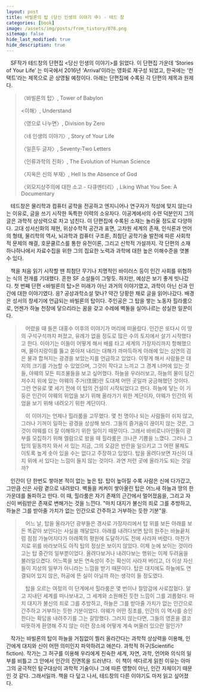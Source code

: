 ```yaml
---
layout: post
title: 바빌론의 탑 (당신 인생의 이야기 中) - 테드 창
categories: [book]
image: /assets/img/posts/from_tistory/078.png
sitemap: false
hide_last_modified: true
hide_description: true
---
```


  


   SF작가 테드창의 단편집 <당신 인생의 이야기\>를 읽었다. 이 단편집 가운데 ‘Stories of Your Life’ 는 미국에서 2016년 ‘Arrival’이라는 영화로 재구성 되었고, 한국에는 ‘컨택트’라는 제목으로 곧 상영될 예정이다. 아래는 단편집에 수록된 각 단편의 제목과 원제다. 

  


> 〈바빌론의 탑〉, Tower of Babylon 
> 
> <이해〉, Understand
>
> 〈영으로 나누면〉, Division by Zero
>
> 〈네 인생의 이야기〉, Story of Your Life
>
> 〈일흔두 글자〉, Seventy-Two Letters
>
> 〈인류과학의 진화〉, The Evolution of Human Science
>
> 〈지옥은 신의 부재〉, Hell Is the Absence of God
>
> 〈외모지상주의에 대한 소고 - 다큐멘터리〉, Liking What You See: A Documentary

  


   테드창은 물리학과 컴퓨터 공학을 전공하고 엔지니어나 연구자가 적성에 맞지 않는다는 이유로, 글을 쓰기 시작한 독특한 이력의 소유자다. 이공계에서의 수련 덕분인지 그의 글은 과학적 상상력으로 차고 넘친다. 이 단편집에 수록된 소재는 놀라울 정도로 다양하다. 고대 성서신화의 재현, 위상수학적 공간과 표면, 고차원 세계의 존재, 인식론과 언어의 형태, 물리학의 역사, 뇌과학과 컴퓨터 구조론, 최첨단 공학기술 발전에 따른 사회학적 문제의 해결, 호문쿨르스를 통한 유전이론, 그리고 신학적 가설까지. 각 단편의 소재 하나하나에서 자료수집을 위한 그의 집요한 노력과 과학에 대한 높은 이해수준을 엿볼 수 있다. 

  


   책을 처음 읽기 시작할 땐 최첨단 무기나 치명적인 바이러스 등이 인간 사회를 위협하는 식의 전개를 기대했다. 흔한 SF 소설들이 그렇듯. 하지만, 예상은 보기 좋게 빗나갔다. 첫 번째 단편 <바빌론의 탑\>은 미래가 아닌 과거의 이야기였고, 과학이 아닌 신과 인간에 대한 이야기였다. 응? 공상과학소설 맞나? 약간 당황한 채로 글을 읽어나갔다. 배경은 성서의 창세기에 언급되는 바빌론의 탑이다. 주인공은 그 탑을 쌓는 노동자 힐라룸으로, 언젠가 하늘 천장에 닿으리라는 꿈을 갖고 수레에 벽돌을 실어나르는 성실한 일꾼이다.

  


>   어렸을 때 들은 대홍수 이후의 이야기가 머리에 떠올랐다. 인간은 또다시 이 땅의 구석구석까지 퍼졌고, 유례가 없을 정도로 많은 수의 토지에서 살기 시작했다고 한다. 이야기는 이들이 어떻게 해서 배를 타고 세계의 가장자리까지 항해했으며, 물아지랑이를 뚫고 쏟아져 내리는 대해가 까마득하게 아래에 있는 심연의 검은 물과 합쳐지는 광경을 보았는지를 언급하고 있었다. 이렇게 해서 사람들은 대지의 크기를 가늠할 수 있었으며, 그것이 작다고 느끼고 그 경계 너머에 있는 것들, 야웨의 모든 피조물들을 보고 싶어했다. 하늘을 우러러보고, 하늘의 물이 담긴 저수지 위에 있는 야웨의 주거(住居)란 도대체 어떤 곳일까 궁금해했던 것이다. 그런 연유로 몇 세기 전에 이 탑의 건설이 시작되었다고 한다. 하늘에 닿는 이 기둥은 인간이 야웨의 위업을 보기 위해 올라가기 위한 계단이자, 야웨가 인간의 위엄을 보기 위해 내려오기 위한 계단이다.  
>
>   이 이야기는 언제나 힐라룸을 고무했다. 몇 천 명이나 되는 사람들이 쉬지 않고, 그러나 기꺼이 일하는 광경을 상상해 보라. 그들의 즐거움이 끊이지 않는 것은, 그것이 야웨를 더 잘 이해하기 위한 일이기 때문이다. 그래서 바비로니아인들이 광부를 모집하기 위해 엘람으로 왔을 때 힐라룸은 크나큰 기쁨을 느꼈다. 그러나 그 탑의 밑동까지 와서 서 있는 지금, 그의 오감은 반란을 일으키고 그 어떤 물체도 이토록 높게 솟아 있을 수는 없다고 주장하고 있었다. 탑을 올려다보면 자신이 대지 위에 서 있다는 느낌이 들지 않는 것이다. 과연 저런 곳에 올라가도 되는 것일까?

  


   인간이 단 한번도 쌓아본 적이 없는 높은 탑. 탑이 높아질 수록 사람은 신에 다가갔고, 그만큼 신은 사람 곁으로 내려왔다. 벽돌을 켜켜이 쌓아올린 탑은 어느새 하늘과 땅의 한 가운데를 돌파하고 만다. 이 때, 힐라룸은 자기 존재의 근간에서 멀어졌음을, 그리고 자신이 버림받은 존재로 변해가는 것을 느낀다. "마치 대지가 불신의 죄로 그를 추방하고, 하늘은 그를 받아줄 가치가 없는 인간으로 간주하고 거부하는 듯한 기분"을.

  


>   어느 날, 탑을 올라가던 광부들은 경사로 가장자리에서 탑 위를 보든 아래를 보든 똑같아 보인다는 사실을 깨달았다. 아래를 내려다보면 탑의 원주는 바늘끝처럼 점점 가늘어지다가 아래쪽의 평원에 도달하기도 전에 사라져 버렸다. 마찬가지로 위를 바라보아도 아직 탑의 정상은 보이지 않았다. 이제 눈에 보이는 것이라고는 탑 중간의 일부뿐이었다. 올려다보거나 내려다보는 행위는 이제 두려움을 불러일으켰다. 어느쪽을 보든 연속성이 주는 확신이 사라져 버리고, 더 이상 자신들이 지상의 일부가 아니라는 느낌을 받기 때문이다. 탑은 대지에도 하늘에도 연결되어 있지 않은, 허공에 뜬 실이 아닐까 하는 생각이 들 정도였다. 
>
>   탑을 오르는 여정의 이 단계에서 힐라룸은 몇 번이나 절망감에 사로잡혔다. 알고 지내던 세계를 떠나보내고, 그 세계와 소원해진 듯한 느낌이 그를 괴롭혔다. 마치 대지가 불신의 죄로 그를 추방하고, 하늘은 그를 받아줄 가치가 없는 인간으로 간주하고 거부하는 듯한 기분이었다. 야웨가 어떤 징조를, 인간의 이 역사를 승인한다는 확답을 내려주기를 그는 갈망했다. 그러지 않는다면, 그들의 영혼을 결코 따뜻하게 환영해 주지 않는 이런 장소에 어떻게 계속 머물러 있으란 말인가?

  


   작가는 바빌론의 탑이 하늘을 거침없이 찔러 올라간다는 과학적 상상력을 이용해, 인간에게 대지와 신이 어떤 의미인지 파악하려고 애쓴다. 과학적 허구(Scientific fiction). 작가는 그 허구를 이용해 우리에게 친숙한 세계, 자연, 과학, 언어와 의식의 일부를 비틀고 그 안에서 인간의 진면목을 드러낸다.  이 책이 색다르게 읽힌 이유는 아마 그의 궁극적인 탐구대상이 과학적 기술이나 그에 따른 영향이 아닌, 인간 자체이기 때문인 것 같다. 그래서일까. 책을 다 덮고 나서, 테드창의 다른 이야기도 마저 읽고 싶어졌다.

